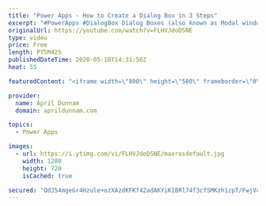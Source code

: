 ```yaml
---
title: "Power Apps - How to Create a Dialog Box in 3 Steps"
excerpt: "#PowerApps #DialogBox Dialog Boxes (also known as Modal windows or pop up boxes) are a great tool to have in your Power Apps Tool belt.  These temporary pop up windows allow you to gather additional information from your users.    In this video I show one of the most common use cases for a Dialog Box"
originalUrl: https://youtube.com/watch?v=FLHVJdoDSNE
type: video
price: Free
length: PT5M42S
publishedDateTime: 2020-05-18T14:31:56Z
heat: 55

featuredContent: "<iframe width=\"800\" height=\"500\" frameborder=\"0\" src=\"https://www.youtube.com/embed/FLHVJdoDSNE\" allow=\"accelerometer; autoplay; encrypted-media; gyroscope; picture-in-picture\" allowfullscreen></iframe>"

provider:
  name: April Dunnam
  domain: aprildunnam.com

topics:
  - Power Apps

images:
  - url: https://i.ytimg.com/vi/FLHVJdoDSNE/maxresdefault.jpg
    width: 1280
    height: 720
    isCached: true

secured: "OdJ54mgeGr4Hzule+ozXAzdKFKf42adAKYiK1BRl74f3cfSMKzh1zpT/FwjVcusTH9RFgAMfgNjVxPqp5tuolj+vIJOIc+cFM4NW8relviiJJLJ80RX4IA2yjlpwK9v41SEiT40GYvuyPK5av5KHCB5uvyhS2UQNxLzZ990bNAJEbSlxtWuOOoauPSrrtQreXlvMOMdBmYybEPMw5QvLCGN9Vjva7gsYPLht9uQLBts47lnBDcYixK0Z9dlXt4k0wF7hZvIhlk/9KsJdg9RNRjO97JQl3cLSwBoPb7KOsvxYO5whjZn9b7Ns355TLOokvAbHMcSYEv2YHn/mf5qlkjBbRu3QYxCZ8FPwnTDK0NcEil/rGawcfMiymcMTlMrBnCbsvfMolsY9NuvIJXQ5N1AczDVD5/DMUYmtvl/9DGE=;kr9YKSY2+eEUlt0nRdd8TA=="
---
```


